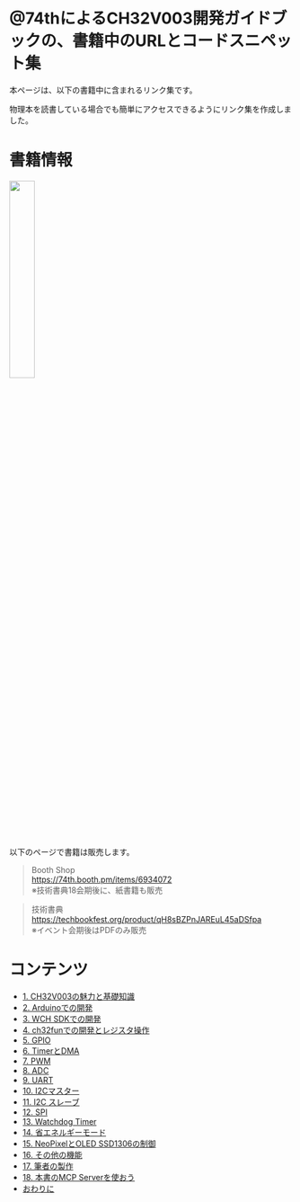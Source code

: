 # @74thによるCH32V003開発ガイドブックの、書籍中のURLとコードスニペット集

本ページは、以下の書籍中に含まれるリンク集です。

物理本を読書している場合でも簡単にアクセスできるようにリンク集を作成しました。

# 書籍情報

<img src="./img/ebook.png" width="30%"/>

以下のページで書籍は販売します。

> Booth Shop<br/>https://74th.booth.pm/items/6934072<br/>※技術書典18会期後に、紙書籍も販売

> 技術書典<br/>https://techbookfest.org/product/qH8sBZPnJAREuL45aDSfpa<br/>※イベント会期後はPDFのみ販売

# コンテンツ

- [1. CH32V003の魅力と基礎知識](./1-whats.md)
- [2. Arduinoでの開発](./2-arduino.md)
- [3. WCH SDKでの開発](./3-wch_sdk.md)
- [4. ch32funでの開発とレジスタ操作](./4-ch32fun.md)
- [5. GPIO](5-gpio.md)
- [6. TimerとDMA](./6-dma_timer.md)
- [7. PWM](./7-pwm.md)
- [8. ADC](./8-adc.md)
- [9. UART](./9-uart.md)
- [10. I2Cマスター](./10-i2c_master.md)
- [11. I2C スレーブ](./11-i2c_slave.md)
- [12. SPI](./12-spi.md)
- [13. Watchdog Timer](./13-watchdogtimer.md)
- [14. 省エネルギーモード](./14-sleep_standby.md)
- [15. NeoPixelとOLED SSD1306の制御](./15-modules.md)
- [16. その他の機能](./16-others.md)
- [17. 筆者の製作](./17-product.md)
- [18. 本書のMCP Serverを使おう](./18-mcp_server.md)
- [おわりに](./99-epilogue.md)
